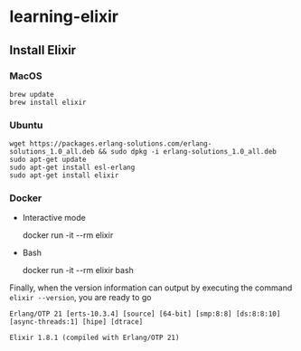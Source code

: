 # learning-elixir

## Install Elixir
### MacOS
    brew update
    brew install elixir

### Ubuntu
    wget https://packages.erlang-solutions.com/erlang-solutions_1.0_all.deb && sudo dpkg -i erlang-solutions_1.0_all.deb
    sudo apt-get update
    sudo apt-get install esl-erlang
    sudo apt-get install elixir

### Docker
- Interactive mode

    docker run -it --rm elixir

- Bash

    docker run -it --rm elixir bash


Finally, when the version information can output by executing the command `elixir --version`,
you are ready to go

    Erlang/OTP 21 [erts-10.3.4] [source] [64-bit] [smp:8:8] [ds:8:8:10] [async-threads:1] [hipe] [dtrace]

    Elixir 1.8.1 (compiled with Erlang/OTP 21)